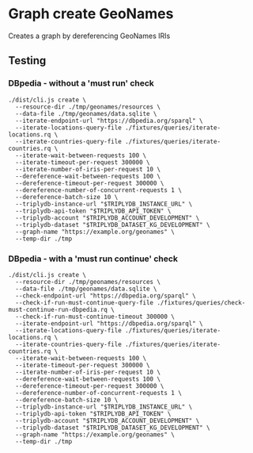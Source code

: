 # Graph create GeoNames

Creates a graph by dereferencing GeoNames IRIs

## Testing

### DBpedia - without a 'must run' check

    ./dist/cli.js create \
      --resource-dir ./tmp/geonames/resources \
      --data-file ./tmp/geonames/data.sqlite \
      --iterate-endpoint-url "https://dbpedia.org/sparql" \
      --iterate-locations-query-file ./fixtures/queries/iterate-locations.rq \
      --iterate-countries-query-file ./fixtures/queries/iterate-countries.rq \
      --iterate-wait-between-requests 100 \
      --iterate-timeout-per-request 300000 \
      --iterate-number-of-iris-per-request 10 \
      --dereference-wait-between-requests 100 \
      --dereference-timeout-per-request 300000 \
      --dereference-number-of-concurrent-requests 1 \
      --dereference-batch-size 10 \
      --triplydb-instance-url "$TRIPLYDB_INSTANCE_URL" \
      --triplydb-api-token "$TRIPLYDB_API_TOKEN" \
      --triplydb-account "$TRIPLYDB_ACCOUNT_DEVELOPMENT" \
      --triplydb-dataset "$TRIPLYDB_DATASET_KG_DEVELOPMENT" \
      --graph-name "https://example.org/geonames" \
      --temp-dir ./tmp

### DBpedia - with a 'must run continue' check

    ./dist/cli.js create \
      --resource-dir ./tmp/geonames/resources \
      --data-file ./tmp/geonames/data.sqlite \
      --check-endpoint-url "https://dbpedia.org/sparql" \
      --check-if-run-must-continue-query-file ./fixtures/queries/check-must-continue-run-dbpedia.rq \
      --check-if-run-must-continue-timeout 300000 \
      --iterate-endpoint-url "https://dbpedia.org/sparql" \
      --iterate-locations-query-file ./fixtures/queries/iterate-locations.rq \
      --iterate-countries-query-file ./fixtures/queries/iterate-countries.rq \
      --iterate-wait-between-requests 100 \
      --iterate-timeout-per-request 300000 \
      --iterate-number-of-iris-per-request 10 \
      --dereference-wait-between-requests 100 \
      --dereference-timeout-per-request 300000 \
      --dereference-number-of-concurrent-requests 1 \
      --dereference-batch-size 10 \
      --triplydb-instance-url "$TRIPLYDB_INSTANCE_URL" \
      --triplydb-api-token "$TRIPLYDB_API_TOKEN" \
      --triplydb-account "$TRIPLYDB_ACCOUNT_DEVELOPMENT" \
      --triplydb-dataset "$TRIPLYDB_DATASET_KG_DEVELOPMENT" \
      --graph-name "https://example.org/geonames" \
      --temp-dir ./tmp
